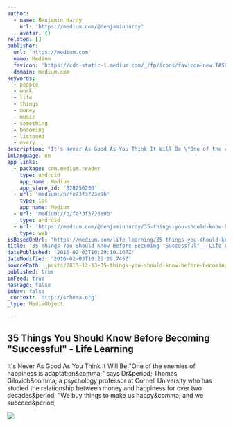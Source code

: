 ```yaml
---
author:
  - name: Benjamin Hardy
    url: 'https://medium.com/@benjaminhardy'
    avatar: {}
related: []
publisher:
  url: 'https://medium.com'
  name: Medium
  favicon: 'https://cdn-static-1.medium.com/_/fp/icons/favicon-new.TAS6uQ-Y7kcKgi0xjcYHXw.ico'
  domain: medium.com
keywords:
  - people
  - work
  - life
  - things
  - money
  - music
  - something
  - becoming
  - listened
  - every
description: "It's Never As Good As You Think It Will Be \"One of the enemies of happiness is adaptation,\" says Dr. Thomas Gilovich, a psychology professor at Cornell University who has studied the relationship between money and happiness for over two decades. \"We buy things to make us happy, and we succeed."
inLanguage: en
app_links:
  - package: com.medium.reader
    type: android
    app_name: Medium
    app_store_id: '828256236'
  - url: 'medium:/p/fe73f3723e9b'
    type: ios
    app_name: Medium
  - url: 'medium://p/fe73f3723e9b'
    type: android
  - url: 'https://medium.com/@benjaminhardy/35-things-you-should-know-before-becoming-successful-fe73f3723e9b'
    type: web
isBasedOnUrl: 'https://medium.com/life-learning/35-things-you-should-know-before-becoming-successful-fe73f3723e9b'
title: '35 Things You Should Know Before Becoming "Successful" - Life Learning'
datePublished: '2016-02-03T10:29:10.167Z'
dateModified: '2016-02-03T10:20:29.745Z'
sourcePath: _posts/2015-12-13-35-things-you-should-know-before-becoming-successful-lif.md
published: true
inFeed: true
hasPage: false
inNav: false
_context: 'http://schema.org'
_type: MediaObject

---
```

<article style=""><h1>35 Things You Should Know Before Becoming "Successful" - Life Learning</h1><p>It's Never As Good As You Think It Will Be "One of the enemies of happiness is adaptation&amp;comma;" says Dr&amp;period; Thomas Gilovich&amp;comma; a psychology professor at Cornell University who has studied the relationship between money and happiness for over two decades&amp;period; "We buy things to make us happy&amp;comma; and we succeed&amp;period;</p><img src="https://cdn-images-1.medium.com/max/1200/1*_9SDjff_XSe6Kl_LSJrsKg.jpeg" /></article>